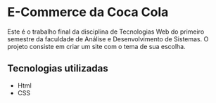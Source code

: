 # E-Commerce da Coca Cola

Este é o trabalho final da disciplina de Tecnologias Web do primeiro semestre da faculdade de Análise e Desenvolvimento de Sistemas. 
O projeto consiste em criar um site com o tema de sua escolha. 

## Tecnologias utilizadas

- Html
- CSS
